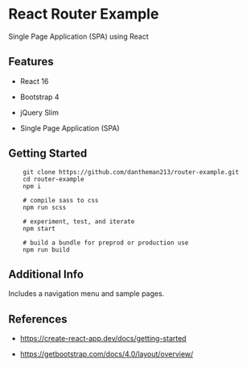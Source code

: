 # React Router Example

Single Page Application (SPA) using React

## Features

* React 16

* Bootstrap 4

* jQuery Slim

* Single Page Application (SPA)


## Getting Started

```
    git clone https://github.com/dantheman213/router-example.git
    cd router-example
    npm i

    # compile sass to css
    npm run scss
    
    # experiment, test, and iterate
    npm start
    
    # build a bundle for preprod or production use
    npm run build 
```

## Additional Info

Includes a navigation menu and sample pages.

## References

* https://create-react-app.dev/docs/getting-started

* https://getbootstrap.com/docs/4.0/layout/overview/
